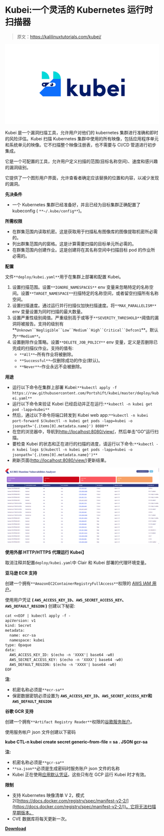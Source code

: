 # Kubei:一个灵活的 Kubernetes 运行时扫描器

> 原文：<https://kalilinuxtutorials.com/kubei/>

[![Kubei : A Flexible Kubernetes Runtime Scanner](img//5be8206d7d9a8fef197b3acb43352edc.png "Kubei : A Flexible Kubernetes Runtime Scanner")](https://1.bp.blogspot.com/-3ODGnFtB0fg/Xywzl5052fI/AAAAAAAAHOo/YAHueMOOOdAIRpFRPwT_y-ARik22RYHWACLcBGAsYHQ/s728/kubei%25281%2529.png)

Kubei 是一个漏洞扫描工具，允许用户对他们的 kubernetes 集群进行准确和即时的风险评估。Kubei 扫描 Kubernetes 集群中使用的所有映像，包括应用程序单元和系统单元的映像。它不扫描整个映像注册表，也不需要与 CI/CD 管道进行初步集成。

它是一个可配置的工具，允许用户定义扫描的范围(目标名称空间)、速度和感兴趣的漏洞级别。

它提供了一个图形用户界面，允许查看者确定应该替换的位置和内容，以减少发现的漏洞。

**先决条件**

*   一个 Kubernetes 集群已经准备好，并且已经为目标集群正确配置了 kubeconfig ( `**~/.kube/config**`)。

**所需权限**

*   在群集范围内读取机密。这是获取用于扫描私有图像库的图像提取机密所必需的。
*   列出群集范围内的窗格。这是计算需要扫描的目标单元所必需的。
*   在群集范围内创建作业。这是创建将在其名称空间中扫描目标 pod 的作业所必需的。

**配置**

文件`**deploy/kubei.yaml**`用于在集群上部署和配置 Kubei。

1.  设置扫描范围。设置`**IGNORE_NAMESPACES**` env 变量来忽略特定的名称空间。设置`**TARGET_NAMESPACE**`扫描特定的名称空间，或者留空扫描所有名称空间。
2.  设置扫描速度。通过运行并行扫描仪加快扫描速度。将`**MAX_PARALLELISM**` env 变量设置为同时扫描的最大数量。
3.  设置严重性级别阈值。严重级别高于或等于`**SEVERITY_THRESHOLD**`阈值的漏洞将被报告。支持的级别有**`Unknown``Negligible``Low``Medium``High``Critical``Defcon1`**。默认为`**Medium**`。
4.  设置删除作业策略。设置`**DELETE_JOB_POLICY**` env 变量，定义是否删除已完成的扫描仪作业。支持的值有:
    *   `**All**`–所有作业将被删除。
    *   `**Successful**`–仅删除成功的作业(默认)。
    *   `**Never**`–作业永远不会被删除。

**用途**

*   运行以下命令在集群上部署 Kubei:`**kubectl apply -f https://raw.githubusercontent.com/Portshift/kubei/master/deploy/kubei.yaml**`
*   运行以下命令来验证 Kubei 已经启动并正在运行:`**kubectl -n kubei get pod -lapp=kubei**`
*   然后，通过以下命令将端口转发到 Kubei web app:`**kubectl -n kubei port-forward $(kubectl -n kubei get pods -lapp=kubei -o jsonpath='{.items[0].metadata.name}') 8080**`
*   在您的浏览器中，导航到[http://localhost:8080/view/](http://localhost:8080/view/)，然后单击“GO”运行扫描。
*   要检查 Kubei 的状态和正在进行的扫描的进度，请运行以下命令:`**kubectl -n kubei logs $(kubectl -n kubei get pods -lapp=kubei -o jsonpath='{.items[0].metadata.name}')**`
*   刷新页面([http://localhost:8080/view/](http://localhost:8080/view/))更新结果。

![](img//1877f5051ce82994ceb3090e74042f37.png)

**使用外部 HTTP/HTTPS 代理运行 Kubei】**

取消注释并配置`deploy/kubei.yaml`中 Clair 和 Kubei 部署的代理环境变量。

**亚马逊 ECR 支持**

创建一个拥有`**AmazonEC2ContainerRegistryFullAccess**`权限的 [AWS IAM 用户](https://docs.aws.amazon.com/IAM/latest/UserGuide/id_users_create.html#id_users_create_console)。

使用用户凭证 **( `AWS_ACCESS_KEY_ID`、`AWS_SECRET_ACCESS_KEY`、`AWS_DEFAULT_REGION` )** 创建以下秘密:

```
cat <<EOF | kubectl apply -f -
apiVersion: v1
kind: Secret
metadata:
  name: ecr-sa
  namespace: kubei
type: Opaque
data:
  AWS_ACCESS_KEY_ID: $(echo -n 'XXXX'| base64 -w0)
  AWS_SECRET_ACCESS_KEY: $(echo -n 'XXXX'| base64 -w0)
  AWS_DEFAULT_REGION: $(echo -n 'XXXX'| base64 -w0)
EOF 
```

**注**:

*   机密名称必须是`**ecr-sa**`
*   保密数据密钥必须设置为 **`AWS_ACCESS_KEY_ID`、`AWS_SECRET_ACCESS_KEY`和`AWS_DEFAULT_REGION`**

**谷歌 GCR 支持**

创建一个拥有`**Artifact Registry Reader**`权限的[谷歌服务账户](https://cloud.google.com/docs/authentication/getting-started#creating_a_service_account)。

使用服务帐户 json 文件创建以下密码

**kube CTL-n kubei create secret generic–from-file = sa . JSON gcr-sa**

**注:**

*   机密名称必须是`**gcr-sa**`
*   `**sa.json**`必须是生成密码时服务账户 json 文件的名称
*   Kubei 正在使用[应用默认凭证](https://developers.google.com/identity/protocols/application-default-credentials)。这些只有在 GCP 运行 Kubei 时才有效。

**限制**

*   支持 Kubernetes 映像清单 V 2，模式 2([https://docs.docker.com/registry/spec/manifest-v2-2/](https://docs.docker.com/registry/spec/manifest-v2-2/))。它将无法扫描早期版本。
*   CVE 数据库将每天更新一次。

[**Download**](https://github.com/Portshift/Kubei)